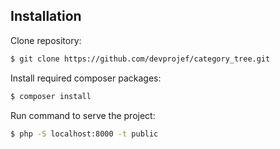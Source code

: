## Installation

Clone repository:
```bash
$ git clone https://github.com/devprojef/category_tree.git
```

Install required composer packages:
```bash
$ composer install
```

Run command to serve the project:
```bash
$ php -S localhost:8000 -t public
```